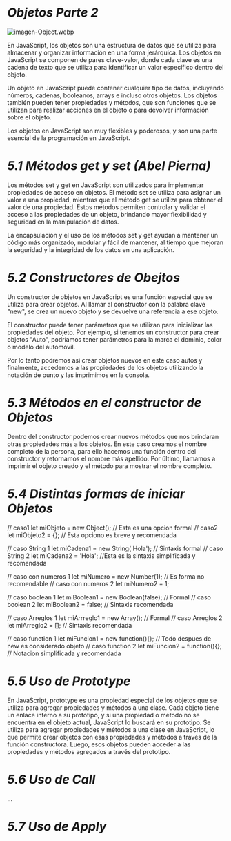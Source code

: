 # ***Objetos Parte 2***
![imagen-Object.webp](https://yeisondaza.com/static/85942c391309097cfa9e27acafc281d1/2bef9/1_rim5xncbxed_oszdsoknnq.png)

En JavaScript, los objetos son una estructura de datos que se utiliza para almacenar y organizar información en una forma jerárquica. Los objetos en JavaScript se componen de pares clave-valor, donde cada clave es una cadena de texto que se utiliza para identificar un valor específico dentro del objeto.

Un objeto en JavaScript puede contener cualquier tipo de datos, incluyendo números, cadenas, booleanos, arrays e incluso otros objetos. Los objetos también pueden tener propiedades y métodos, que son funciones que se utilizan para realizar acciones en el objeto o para devolver información sobre el objeto.

Los objetos en JavaScript son muy flexibles y poderosos, y son una parte esencial de la programación en JavaScript.

# *5.1 Métodos get y set (Abel Pierna)*
Los métodos set y get en JavaScript son utilizados para implementar propiedades de acceso en objetos. El método set se utiliza para asignar un valor a una propiedad, mientras que el método get se utiliza para obtener el valor de una propiedad. Estos métodos permiten controlar y validar el acceso a las propiedades de un objeto, brindando mayor flexibilidad y seguridad en la manipulación de datos.

La encapsulación y el uso de los métodos set y get ayudan a mantener un código más organizado, modular y fácil de mantener, al tiempo que mejoran la seguridad y la integridad de los datos en una aplicación.

# *5.2 Constructores de Obejtos*
Un constructor de objetos en JavaScript es una función especial que se utiliza para crear objetos. Al llamar al constructor con la palabra clave "new", se crea un nuevo objeto y se devuelve una referencia a ese objeto.

El constructor puede tener parámetros que se utilizan para inicializar las propiedades del objeto. Por ejemplo, si tenemos un constructor para crear objetos "Auto", podríamos tener parámetros para la marca el dominio, color o modelo del automóvil.

Por lo tanto podremos asi crear objetos nuevos en este caso autos y finalmente, accedemos a las propiedades de los objetos utilizando la notación de punto y las imprimimos en la consola.

# *5.3 Métodos en el constructor de Objetos*
Dentro del constructor podemos crear nuevos métodos que nos brindaran otras propiedades más a los objetos.
En este caso creamos el nombre completo de la persona, para ello hacemos una función dentro del constructor y retornamos el nombre más apellido.
Por último, llamamos a imprimir el objeto creado y el método para mostrar el nombre completo. 

# *5.4 Distintas formas de iniciar Objetos*
// caso1
let miObjeto = new Object(); // Esta es una opcion formal
// caso2
let miObjeto2 = {}; // Esta opciono es breve y recomendada

// caso String 1
let miCadena1 = new String('Hola'); // Sintaxis formal
// caso String 2 
let miCadena2 = 'Hola'; //Esta es la sintaxis simplificada y recomendada

// caso con numeros 1
let miNumero = new Number(1); // Es forma no recomendable
// caso con numeros 2
let miNumero2 = 1;

// caso boolean 1
let miBoolean1 = new Boolean(false); // Formal
// caso boolean 2
let miBoolean2 = false; // Sintaxis recomendada

// caso Arreglos 1 
let miArrreglo1 = new Array(); // Formal
// caso Arreglos 2
let miArreglo2 = []; // Sintaxis recomendada

// caso function 1 
let miFuncion1 = new function(){}; // Todo despues de new es considerado objeto
// caso function 2
let miFuncion2 = function(){}; // Notacion simplificada y recomendada

# *5.5 Uso de Prototype*
En JavaScript, prototype es una propiedad especial de los objetos que se utiliza para agregar propiedades y métodos a una clase. Cada objeto tiene un enlace interno a su prototipo, y si una propiedad o método no se encuentra en el objeto actual, JavaScript lo buscará en su prototipo.
 Se utiliza para agregar propiedades y métodos a una clase en JavaScript, lo que permite crear objetos con esas propiedades y métodos a través de la función constructora. Luego, esos objetos pueden acceder a las propiedades y métodos agregados a través del prototipo.
 

# *5.6 Uso de Call*
...

# *5.7 Uso de Apply*
